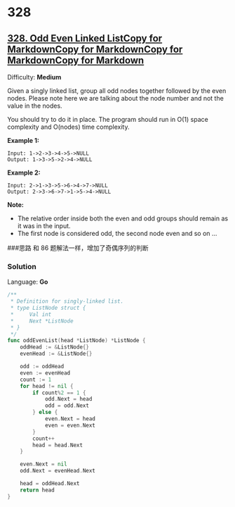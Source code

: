 # 328
## [328\. Odd Even Linked ListCopy for MarkdownCopy for MarkdownCopy for MarkdownCopy for Markdown](https://leetcode.com/problems/odd-even-linked-list/)

Difficulty: **Medium**


Given a singly linked list, group all odd nodes together followed by the even nodes. Please note here we are talking about the node number and not the value in the nodes.

You should try to do it in place. The program should run in O(1) space complexity and O(nodes) time complexity.

**Example 1:**

```
Input: 1->2->3->4->5->NULL
Output: 1->3->5->2->4->NULL
```

**Example 2:**

```
Input: 2->1->3->5->6->4->7->NULL
Output: 2->3->6->7->1->5->4->NULL
```

**Note:**

*   The relative order inside both the even and odd groups should remain as it was in the input.
*   The first node is considered odd, the second node even and so on ...


###思路
和 86 题解法一样，增加了奇偶序列的判断
### Solution

Language: **Go**

```go
/**
 * Definition for singly-linked list.
 * type ListNode struct {
 *     Val int
 *     Next *ListNode
 * }
 */
func oddEvenList(head *ListNode) *ListNode {
    oddHead := &ListNode{}
	evenHead := &ListNode{}

	odd := oddHead
	even := evenHead
	count := 1
	for head != nil {
		if count%2 == 1 {
			odd.Next = head
			odd = odd.Next
		} else {
			even.Next = head
			even = even.Next
		}
		count++
		head = head.Next
	}

	even.Next = nil
	odd.Next = evenHead.Next

	head = oddHead.Next
	return head
}
```
